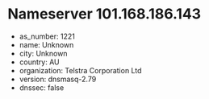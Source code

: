 # Nameserver 101.168.186.143

* as_number: 1221
* name: Unknown
* city: Unknown
* country: AU
* organization: Telstra Corporation Ltd
* version: dnsmasq-2.79
* dnssec: false
